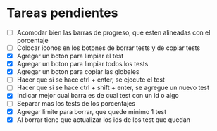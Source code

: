 # Tareas pendientes

- [ ] Acomodar bien las barras de progreso, que esten alineadas con el porcentaje
- [ ] Colocar iconos en los botones de borrar tests y de copiar tests
- [X] Agregar un boton para limpiar el test
- [X] Agregar un boton para limpiar todos los tests
- [X] Agregar un boton para copiar las globales
- [ ] Hacer que si se hace ctrl + enter, se ejecute el test
- [ ] Hacer que si se hace ctrl + shift + enter, se agregue un nuevo test
- [X] Indicar mejor cual barra es de cual test con un id o algo
- [ ] Separar mas los tests de los porcentajes
- [X] Agregar limite para borrar, que quede minimo 1 test
- [X] Al borrar tiene que actualizar los ids de los test que quedan